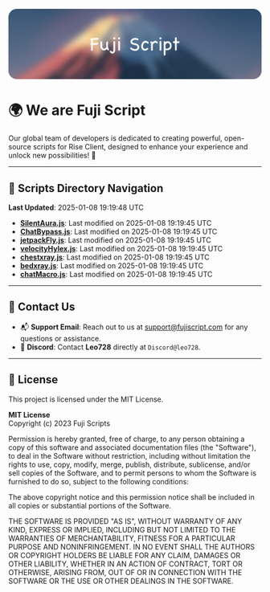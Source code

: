 ![Banner](.github/b.webp)

# 🌍 **We are Fuji Script**

Our global team of developers is dedicated to creating powerful, open-source scripts for Rise Client, designed to enhance your experience and unlock new possibilities! 🌟

---
<!-- SCRIPTS_NAVIGATION_START -->
## 📂 **Scripts Directory Navigation**

**Last Updated**: 2025-01-08 19:19:48 UTC

- **[SilentAura.js](scripts/SilentAura.js)**: Last modified on 2025-01-08 19:19:45 UTC
- **[ChatBypass.js](scripts/ChatBypass.js)**: Last modified on 2025-01-08 19:19:45 UTC
- **[jetpackFly.js](scripts/jetpackFly.js)**: Last modified on 2025-01-08 19:19:45 UTC
- **[velocityHylex.js](scripts/velocityHylex.js)**: Last modified on 2025-01-08 19:19:45 UTC
- **[chestxray.js](scripts/chestxray.js)**: Last modified on 2025-01-08 19:19:45 UTC
- **[bedxray.js](scripts/bedxray.js)**: Last modified on 2025-01-08 19:19:45 UTC
- **[chatMacro.js](scripts/chatMacro.js)**: Last modified on 2025-01-08 19:19:45 UTC

<!-- SCRIPTS_NAVIGATION_END -->

---

## 💬 **Contact Us**  
- 📬 **Support Email**: Reach out to us at [support@fujiscript.com](mailto:support@fujiscript.com) for any questions or assistance.  
- 💬 **Discord**: Contact **Leo728** directly at `Discord@leo728`.

---

## 📜 **License**

This project is licensed under the MIT License.  

**MIT License**  
Copyright (c) 2023 Fuji Scripts  

Permission is hereby granted, free of charge, to any person obtaining a copy of this software and associated documentation files (the "Software"), to deal in the Software without restriction, including without limitation the rights to use, copy, modify, merge, publish, distribute, sublicense, and/or sell copies of the Software, and to permit persons to whom the Software is furnished to do so, subject to the following conditions:  

The above copyright notice and this permission notice shall be included in all copies or substantial portions of the Software.  

THE SOFTWARE IS PROVIDED "AS IS", WITHOUT WARRANTY OF ANY KIND, EXPRESS OR IMPLIED, INCLUDING BUT NOT LIMITED TO THE WARRANTIES OF MERCHANTABILITY, FITNESS FOR A PARTICULAR PURPOSE AND NONINFRINGEMENT. IN NO EVENT SHALL THE AUTHORS OR COPYRIGHT HOLDERS BE LIABLE FOR ANY CLAIM, DAMAGES OR OTHER LIABILITY, WHETHER IN AN ACTION OF CONTRACT, TORT OR OTHERWISE, ARISING FROM, OUT OF OR IN CONNECTION WITH THE SOFTWARE OR THE USE OR OTHER DEALINGS IN THE SOFTWARE.  
